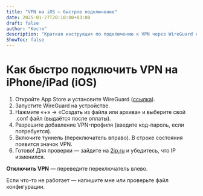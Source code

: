 ```yaml
---
title: "VPN на iOS — быстрое подключение"
date: 2025-01-27T20:10:00+03:00
draft: false
author: "Костя"
description: "Краткая инструкция по подключению к VPN через WireGuard на iPhone и iPad."
ShowToc: false
---
```


# Как быстро подключить VPN на iPhone/iPad (iOS)

1. Откройте App Store и установите WireGuard ([ссылка](https://itunes.apple.com/us/app/wireguard/id1441195209?ls=1&mt=8)).
2. Запустите WireGuard на устройстве.
3. Нажмите «+» → «Создать из файла или архива» и выберите свой .conf файл (выдаётся после оплаты).
4. Разрешите добавление VPN-профиля (введите код-пароль, если потребуется).
5. Включите туннель (переключатель вправо). В строке состояния появится значок VPN.
6. Готово! Для проверки — зайдите на [2ip.ru](https://2ip.ru/) и убедитесь, что IP изменился.

**Отключить VPN** — переведите переключатель влево.

Если что-то не работает — напишите мне или проверьте файл конфигурации.